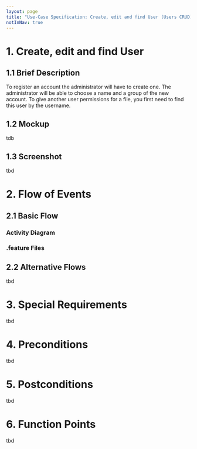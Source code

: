 ```yaml
---
layout: page
title: "Use-Case Specification: Create, edit and find User (Users CRUD)"
notInNav: true
---
```



# 1. Create, edit and find User 

## 1.1 Brief Description
To register an account the administrator will have to create one. The administrator will be able to choose a name and a group of the new account.
To give another user permissions for a file, you first need to find this user by the username.

## 1.2 Mockup
tdb

## 1.3 Screenshot
tbd

# 2. Flow of Events

## 2.1 Basic Flow

### Activity Diagram


### .feature Files

<script src="https://gist-it.appspot.com/https://github.com/FileFighter/RestApi/blob/master/src/test/resources/FindUser.feature"></script>

<script src="https://gist-it.appspot.com/https://github.com/FileFighter/RestApi/blob/master/src/test/resources/UserRegistration.feature"></script>


## 2.2 Alternative Flows
tbd

# 3. Special Requirements
tbd

# 4. Preconditions
tbd

# 5. Postconditions
tbd

# 6. Function Points
tbd

